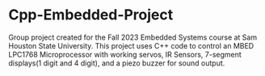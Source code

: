 # Cpp-Embedded-Project
Group project created for the Fall 2023 Embedded Systems course at Sam Houston State University.
This project uses C++ code to control an MBED LPC1768 Microprocessor with working servos, IR Sensors, 7-segment displays(1 digit and 4 digit), and a piezo buzzer for sound output. 
